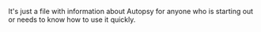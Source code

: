 It's just a file with information about Autopsy for anyone who is starting out or needs to know how to use it quickly.
